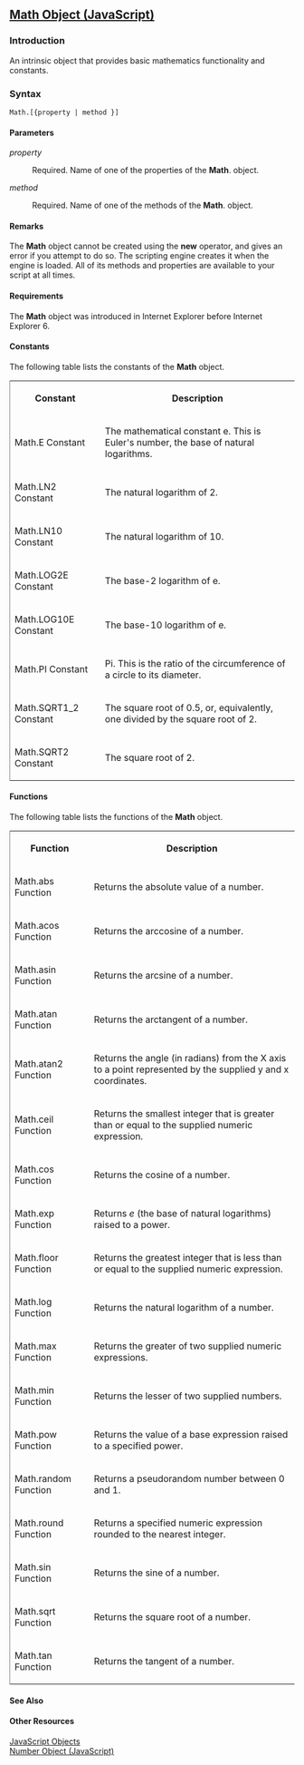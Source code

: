 ## [Math Object (JavaScript)](Math-Object.html)

### Introduction 

 An intrinsic object that provides basic mathematics functionality and constants.

### Syntax 

```
Math.[{property | method }]
```

#### Parameters 

<div id="sectionSection0" class="section" name="collapseableSection" style="" expanded="true">
  <dl class="authored">
    <dt>
      <i xmlns:util="util">property</i>
    </dt>
    <dd>
      <p xmlns:util="util">
        Required. Name of one of the properties of the <b>Math</b>. object.
      </p>
    </dd>
    <dt>
      <i xmlns:util="util">method</i>
    </dt>
    <dd>
      <p xmlns:util="util">
        Required. Name of one of the methods of the <b>Math</b>. object.
      </p>
    </dd>
  </dl>
</div>

#### Remarks 

<div id="languageReferenceRemarksSection" class="section" name="collapseableSection" style="">
  <p xmlns:util="util">
    The <b>Math</b> object cannot be created using the <b>new</b> operator, and gives an error if you attempt to do so. The scripting engine creates it when the engine is loaded. All of its methods
    and properties are available to your script at all times.
  </p>
</div>

#### Requirements 

<div id="requirementsTitleSection" class="section" name="collapseableSection" style="">
  <p xmlns:util="util">
    The <b>Math</b> object was introduced in Internet Explorer before Internet Explorer 6.
  </p>
</div>

#### Constants 

<div id="sectionSection1" class="section" name="collapseableSection" style="" expanded="true">
  <p xmlns:util="util">
    The following table lists the constants of the <b>Math</b> object.
  </p>
  <div class="caption"></div>
  <div class="tableSection">
    <table width="50%" cellspacing="2" cellpadding="5" frame="lhs">
      <tr>
        <th>
          <p xmlns:util="util">
            Constant
          </p>
        </th>
        <th>
          <p xmlns:util="util">
            Description
          </p>
        </th>
      </tr>
      <tr>
        <td>
          <p xmlns:util="util">
            Math.E Constant
          </p>
        </td>
        <td>
          <p xmlns:util="util">
            The mathematical constant e. This is Euler's number, the base of natural logarithms.
          </p>
        </td>
      </tr>
      <tr>
        <td>
          <p xmlns:util="util">
            Math.LN2 Constant
          </p>
        </td>
        <td>
          <p xmlns:util="util">
            The natural logarithm of 2.
          </p>
        </td>
      </tr>
      <tr>
        <td>
          <p xmlns:util="util">
            Math.LN10 Constant
          </p>
        </td>
        <td>
          <p xmlns:util="util">
            The natural logarithm of 10.
          </p>
        </td>
      </tr>
      <tr>
        <td>
          <p xmlns:util="util">
            Math.LOG2E Constant
          </p>
        </td>
        <td>
          <p xmlns:util="util">
            The base-2 logarithm of e.
          </p>
        </td>
      </tr>
      <tr>
        <td>
          <p xmlns:util="util">
            Math.LOG10E Constant
          </p>
        </td>
        <td>
          <p xmlns:util="util">
            The base-10 logarithm of e.
          </p>
        </td>
      </tr>
      <tr>
        <td>
          <p xmlns:util="util">
            Math.PI Constant
          </p>
        </td>
        <td>
          <p xmlns:util="util">
            Pi. This is the ratio of the circumference of a circle to its diameter.
          </p>
        </td>
      </tr>
      <tr>
        <td>
          <p xmlns:util="util">
            Math.SQRT1_2 Constant
          </p>
        </td>
        <td>
          <p xmlns:util="util">
            The square root of 0.5, or, equivalently, one divided by the square root of 2.
          </p>
        </td>
      </tr>
      <tr>
        <td>
          <p xmlns:util="util">
            Math.SQRT2 Constant
          </p>
        </td>
        <td>
          <p xmlns:util="util">
            The square root of 2.
          </p>
        </td>
      </tr>
    </table>
  </div>
</div>

#### Functions 

<div id="sectionSection2" class="section" name="collapseableSection" style="" expanded="true">
  <p xmlns:util="util">
    The following table lists the functions of the <b>Math</b> object.
  </p>
  <div class="caption"></div>
  <div class="tableSection">
    <table width="50%" cellspacing="2" cellpadding="5" frame="lhs">
      <tr>
        <th>
          <p xmlns:util="util">
            Function
          </p>
        </th>
        <th>
          <p xmlns:util="util">
            Description
          </p>
        </th>
      </tr>
      <tr>
        <td>
          <p xmlns:util="util">
            Math.abs Function
          </p>
        </td>
        <td>
          <p xmlns:util="util">
            Returns the absolute value of a number.
          </p>
        </td>
      </tr>
      <tr>
        <td>
          <p xmlns:util="util">
            Math.acos Function
          </p>
        </td>
        <td>
          <p xmlns:util="util">
            Returns the arccosine of a number.
          </p>
        </td>
      </tr>
      <tr>
        <td>
          <p xmlns:util="util">
            Math.asin Function
          </p>
        </td>
        <td>
          <p xmlns:util="util">
            Returns the arcsine of a number.
          </p>
        </td>
      </tr>
      <tr>
        <td>
          <p xmlns:util="util">
            Math.atan Function
          </p>
        </td>
        <td>
          <p xmlns:util="util">
            Returns the arctangent of a number.
          </p>
        </td>
      </tr>
      <tr>
        <td>
          <p xmlns:util="util">
            Math.atan2 Function
          </p>
        </td>
        <td>
          <p xmlns:util="util">
            Returns the angle (in radians) from the X axis to a point represented by the supplied y and x coordinates.
          </p>
        </td>
      </tr>
      <tr>
        <td>
          <p xmlns:util="util">
            Math.ceil Function
          </p>
        </td>
        <td>
          <p xmlns:util="util">
            Returns the smallest integer that is greater than or equal to the supplied numeric expression.
          </p>
        </td>
      </tr>
      <tr>
        <td>
          <p xmlns:util="util">
            Math.cos Function
          </p>
        </td>
        <td>
          <p xmlns:util="util">
            Returns the cosine of a number.
          </p>
        </td>
      </tr>
      <tr>
        <td>
          <p xmlns:util="util">
            Math.exp Function
          </p>
        </td>
        <td>
          <p xmlns:util="util">
            Returns <i>e</i> (the base of natural logarithms) raised to a power.
          </p>
        </td>
      </tr>
      <tr>
        <td>
          <p xmlns:util="util">
            Math.floor Function
          </p>
        </td>
        <td>
          <p xmlns:util="util">
            Returns the greatest integer that is less than or equal to the supplied numeric expression.
          </p>
        </td>
      </tr>
      <tr>
        <td>
          <p xmlns:util="util">
            Math.log Function
          </p>
        </td>
        <td>
          <p xmlns:util="util">
            Returns the natural logarithm of a number.
          </p>
        </td>
      </tr>
      <tr>
        <td>
          <p xmlns:util="util">
            Math.max Function
          </p>
        </td>
        <td>
          <p xmlns:util="util">
            Returns the greater of two supplied numeric expressions.
          </p>
        </td>
      </tr>
      <tr>
        <td>
          <p xmlns:util="util">
            Math.min Function
          </p>
        </td>
        <td>
          <p xmlns:util="util">
            Returns the lesser of two supplied numbers.
          </p>
        </td>
      </tr>
      <tr>
        <td>
          <p xmlns:util="util">
            Math.pow Function
          </p>
        </td>
        <td>
          <p xmlns:util="util">
            Returns the value of a base expression raised to a specified power.
          </p>
        </td>
      </tr>
      <tr>
        <td>
          <p xmlns:util="util">
            Math.random Function
          </p>
        </td>
        <td>
          <p xmlns:util="util">
            Returns a pseudorandom number between 0 and 1.
          </p>
        </td>
      </tr>
      <tr>
        <td>
          <p xmlns:util="util">
            Math.round Function
          </p>
        </td>
        <td>
          <p xmlns:util="util">
            Returns a specified numeric expression rounded to the nearest integer.
          </p>
        </td>
      </tr>
      <tr>
        <td>
          <p xmlns:util="util">
            Math.sin Function
          </p>
        </td>
        <td>
          <p xmlns:util="util">
            Returns the sine of a number.
          </p>
        </td>
      </tr>
      <tr>
        <td>
          <p xmlns:util="util">
            Math.sqrt Function
          </p>
        </td>
        <td>
          <p xmlns:util="util">
            Returns the square root of a number.
          </p>
        </td>
      </tr>
      <tr>
        <td>
          <p xmlns:util="util">
            Math.tan Function
          </p>
        </td>
        <td>
          <p xmlns:util="util">
            Returns the tangent of a number.
          </p>
        </td>
      </tr>
    </table>
  </div>
</div>

#### See Also 

<div id="seeAlsoSection" class="section" name="collapseableSection" style="">
  <h4 class="subHeading">
    Other Resources
  </h4>
  <div class="seeAlsoStyle">
    <span sdata="link" xmlns:util="util"><a href="4a29a831-41c9-4843-9385-c3879e385585.htm">JavaScript Objects</a></span>
  </div>
  <div class="seeAlsoStyle">
    <span sdata="link" xmlns:util="util"><a href="76e87c37-cf6c-46cc-bafa-04be1fe3d78d.htm">Number Object (JavaScript)</a></span>
  </div>
</div>

